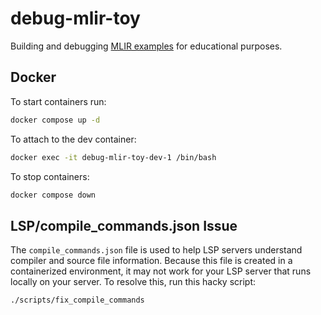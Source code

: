 # debug-mlir-toy

Building and debugging [MLIR examples][mlir_examples] for educational purposes.

## Docker

To start containers run:
```bash
docker compose up -d
```

To attach to the dev container:
```bash
docker exec -it debug-mlir-toy-dev-1 /bin/bash
```

To stop containers:
```bash
docker compose down
```

## LSP/compile_commands.json Issue

The `compile_commands.json` file is used to help LSP servers understand
compiler and source file information. Because this file is created in a
containerized environment, it may not work for your LSP server that runs
locally on your server. To resolve this, run this hacky script:
```bash
./scripts/fix_compile_commands
```

[mlir_examples]: https://github.com/llvm/llvm-project/tree/main/mlir/examples/toy
